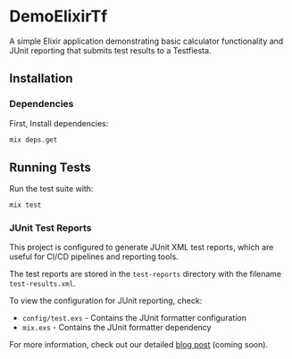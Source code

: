 # DemoElixirTf

A simple Elixir application demonstrating basic calculator functionality and JUnit reporting that submits test results to a Testfiesta.

## Installation

### Dependencies

First, Install dependencies:

```bash
mix deps.get
```

## Running Tests

Run the test suite with:

```bash
mix test
```

### JUnit Test Reports

This project is configured to generate JUnit XML test reports, which are useful for CI/CD pipelines and reporting tools.

The test reports are stored in the `test-reports` directory with the filename `test-results.xml`.

To view the configuration for JUnit reporting, check:
- `config/test.exs` - Contains the JUnit formatter configuration
- `mix.exs` - Contains the JUnit formatter dependency

For more information, check out our detailed [blog post](https://example.com/blog-post) (coming soon).

